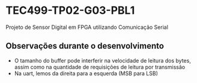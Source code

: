 # TEC499-TP02-G03-PBL1

Projeto de Sensor Digital em FPGA utilizando Comunicação Serial

## Observações durante o desenvolvimento

- O tamanho do buffer pode interferir na velocidade de leitura dos bytes, assim como na quantidade de requisições de leitura por transmissão
- Na uart, lemos da direita para a esquerda (MSB para LSB)
